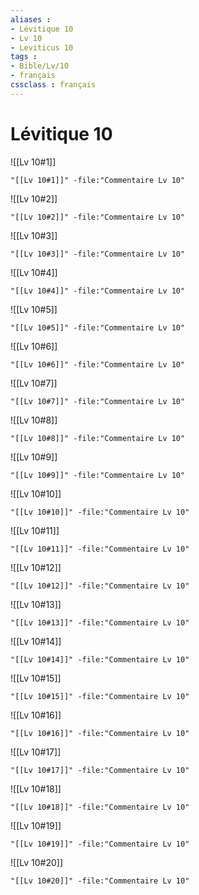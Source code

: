 ```yaml
---
aliases : 
- Lévitique 10
- Lv 10
- Leviticus 10
tags : 
- Bible/Lv/10
- français
cssclass : français
---
```


# Lévitique 10

![[Lv 10#1]]

```query
"[[Lv 10#1]]" -file:"Commentaire Lv 10"
```

![[Lv 10#2]]

```query
"[[Lv 10#2]]" -file:"Commentaire Lv 10"
```

![[Lv 10#3]]

```query
"[[Lv 10#3]]" -file:"Commentaire Lv 10"
```

![[Lv 10#4]]

```query
"[[Lv 10#4]]" -file:"Commentaire Lv 10"
```

![[Lv 10#5]]

```query
"[[Lv 10#5]]" -file:"Commentaire Lv 10"
```

![[Lv 10#6]]

```query
"[[Lv 10#6]]" -file:"Commentaire Lv 10"
```

![[Lv 10#7]]

```query
"[[Lv 10#7]]" -file:"Commentaire Lv 10"
```

![[Lv 10#8]]

```query
"[[Lv 10#8]]" -file:"Commentaire Lv 10"
```

![[Lv 10#9]]

```query
"[[Lv 10#9]]" -file:"Commentaire Lv 10"
```

![[Lv 10#10]]

```query
"[[Lv 10#10]]" -file:"Commentaire Lv 10"
```

![[Lv 10#11]]

```query
"[[Lv 10#11]]" -file:"Commentaire Lv 10"
```

![[Lv 10#12]]

```query
"[[Lv 10#12]]" -file:"Commentaire Lv 10"
```

![[Lv 10#13]]

```query
"[[Lv 10#13]]" -file:"Commentaire Lv 10"
```

![[Lv 10#14]]

```query
"[[Lv 10#14]]" -file:"Commentaire Lv 10"
```

![[Lv 10#15]]

```query
"[[Lv 10#15]]" -file:"Commentaire Lv 10"
```

![[Lv 10#16]]

```query
"[[Lv 10#16]]" -file:"Commentaire Lv 10"
```

![[Lv 10#17]]

```query
"[[Lv 10#17]]" -file:"Commentaire Lv 10"
```

![[Lv 10#18]]

```query
"[[Lv 10#18]]" -file:"Commentaire Lv 10"
```

![[Lv 10#19]]

```query
"[[Lv 10#19]]" -file:"Commentaire Lv 10"
```

![[Lv 10#20]]

```query
"[[Lv 10#20]]" -file:"Commentaire Lv 10"
```

